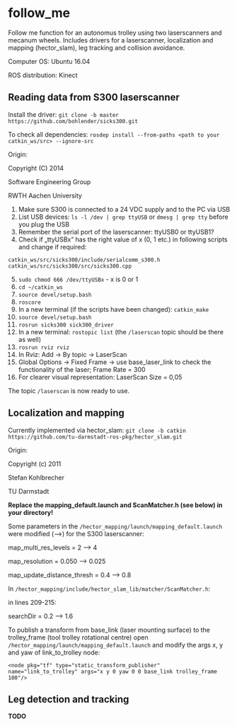 # follow_me

Follow me function for an autonomus trolley using two laserscanners and mecanum wheels.
Includes drivers for a laserscanner, localization and mapping (hector_slam), leg tracking and collision avoidance.

Computer OS: Ubuntu 16.04

ROS distribution: Kinect

## Reading data from S300 laserscanner

Install the driver: `git clone -b master https://github.com/bohlender/sicks300.git`

To check all dependencies: `rosdep install --from-paths <path to your catkin_ws/src> --ignore-src`

Origin:

  Copyright (C) 2014
  
  Software Engineering Group
  
  RWTH Aachen University

1. Make sure S300 is connected to a 24 VDC supply and to the PC via USB
2. List USB devices: `ls ‑l /dev | grep ttyUSB` or `dmesg | grep tty` before you plug the USB
3. Remember the serial port of the laserscanner: ttyUSB0 or ttyUSB1?
4. Check if „ttyUSBx“ has the right value of x (0, 1 etc.) in following scripts and change if required:
```
catkin_ws/src/sicks300/include/serialcomm_s300.h
catkin_ws/src/sicks300/src/sicks300.cpp
```
5. `sudo chmod 666 /dev/ttyUSBx`  - x is 0 or 1
6. `cd ~/catkin_ws` 
7. `source devel/setup.bash`
8. `roscore`
9. In a new terminal (if the scripts have been changed): `catkin_make`
10. `source devel/setup.bash`
11. `rosrun sicks300 sick300_driver`
12. In a new terminal: `rostopic list` (the `/laserscan` topic should be there as well)
13. `rosrun rviz rviz`
14. In Rviz: Add -> By topic -> LaserScan
15. Global Options -> Fixed Frame -> use base_laser_link to check the functionality of the laser; Frame Rate = 300
16. For clearer visual representation: LaserScan Size = 0,05

The topic `/laserscan` is now ready to use.

## Localization and mapping

Currently implemented via hector_slam: `git clone -b catkin https://github.com/tu-darmstadt-ros-pkg/hector_slam.git`

Origin:

  Copyright (c) 2011
  
  Stefan Kohlbrecher
  
  TU Darmstadt

**Replace the mapping_default.launch and ScanMatcher.h (see below) in your directory!**

Some parameters in the `/hector_mapping/launch/mapping_default.launch` were modified (-->) for the S300 laserscanner:

map_multi_res_levels = 2 --> 4

map_resolution = 0.050 --> 0.025

map_update_distance_thresh = 0.4 --> 0.8


In `/hector_mapping/include/hector_slam_lib/matcher/ScanMatcher.h`:

in lines 209-215:

searchDir = 0.2 --> 1.6

To publish a transform from base_link (laser mounting surface) to the trolley_frame (tool trolley rotational centre) open `/hector_mapping/launch/mapping_default.launch` and modify the args x, y and yaw of link_to_trolley node:

`<node pkg="tf" type="static_transform_publisher" name="link_to_trolley" args="x y 0 yaw 0 0 base_link trolley_frame 100"/>`

## Leg detection and tracking

**TODO**
